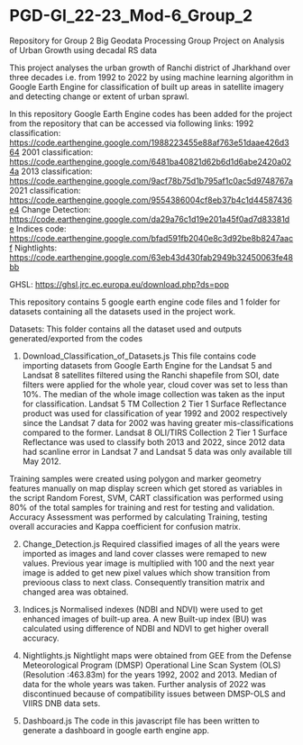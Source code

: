 # PGD-GI_22-23_Mod-6_Group_2
Repository for Group 2 Big Geodata Processing Group Project on Analysis of Urban Growth using decadal RS data 

This project analyses the urban growth of Ranchi district of Jharkhand over three decades i.e. from 1992 to 2022 by using machine learning algorithm in Google Earth Engine for classification of built up areas in satellite imagery and detecting change or extent of urban sprawl.

In this repository Google Earth Engine codes has been added for the project from the repository that can be accessed via following links:
1992 classification: https://code.earthengine.google.com/1988223455e88af763e51daae426d364
2001 classification: https://code.earthengine.google.com/6481ba40821d62b6d1d6abe2420a024a
2013 classification: https://code.earthengine.google.com/9acf78b75d1b795af1c0ac5d9748767a
2021 classification: https://code.earthengine.google.com/9554386004cf8eb37b4c1d44587436e4
Change Detection: https://code.earthengine.google.com/da29a76c1d19e201a45f0ad7d83381de
Indices code: https://code.earthengine.google.com/bfad591fb2040e8c3d92be8b8247aacf
Nightlights: https://code.earthengine.google.com/63eb43d430fab2949b32450063fe48bb

GHSL: https://ghsl.jrc.ec.europa.eu/download.php?ds=pop

This repository contains 5 google earth engine code files and 1 folder for datasets containing all the datasets used in the project work.

Datasets: This folder contains all the dataset used and outputs generated/exported from the codes

1. Download_Classification_of_Datasets.js
This file contains code importing datasets from Google Earth Engine for the Landsat 5 and Landsat 8 satellites filtered using the Ranchi shapefile from SOI, date filters were applied for the whole year, cloud cover was set to less than 10%. The median of the whole image collection was taken as the input for classification. Landsat 5 TM Collection 2 Tier 1 Surface Reflectance product was used for classification of year 1992 and 2002 respectively since the Landsat 7 data for 2002 was having greater mis-classifications compared to the former. Landsat 8 OLI/TIRS Collection 2 Tier 1 Surface Reflectance was used to classify both 2013 and 2022, since 2012 data had scanline error in Landsat 7 and Landsat 5 data was only available till May 2012. 

Training samples were created using polygon and marker geometry features manually on map display screen which get stored as variables in the script Random Forest, SVM, CART classification was performed using 80% of the total samples for training and rest for testing and validation. Accuracy Assessment was performed by calculating Training, testing overall accuracies and Kappa coefficient for confusion matrix.

2. Change_Detection.js
Required classified images of all the years were imported as images and land cover classes were remaped to new values. Previous year image is multiplied with 100 and the next year image is added to get new pixel values which show transition from previoous class to next class. Consequently transition matrix and changed area was obtained.

3. Indices.js
Normalised indexes (NDBI and NDVI) were used to get enhanced images of built-up area. A new Built-up index (BU) was calculated using difference of NDBI and NDVI to get higher overall accuracy.

4. Nightlights.js
Nightlight maps were obtained from GEE from the Defense Meteorological Program (DMSP) Operational Line Scan System (OLS) (Resolution :463.83m) for the years 1992, 2002 and 2013. Median of data for the whole years was taken. Further analysis of 2022 was discontinued because of compatibility issues between DMSP-OLS and VIIRS DNB data sets.

5. Dashboard.js
The code in this javascript file has been written to generate a dashboard in google earth engine app.

